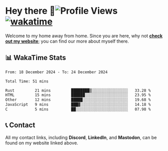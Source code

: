 # Hey there :wave:![Profile Views](https://komarev.com/ghpvc/?username=skifli) [![wakatime](https://wakatime.com/badge/user/b4317b02-0c6d-457b-82a4-a448b8a8d1df.svg)](https://wakatime.com/@b4317b02-0c6d-457b-82a4-a448b8a8d1df)

Welcome to my home away from home. Since you are here, why not [**check out my website**](https://skifli.github.io); you can find our more about myself there.

## 📊 WakaTime Stats

<!--START_SECTION:waka-->

```txt
From: 18 December 2024 - To: 24 December 2024

Total Time: 51 mins

Rust         21 mins         ████████▒░░░░░░░░░░░░░░░░   33.28 %
HTML         15 mins         ██████░░░░░░░░░░░░░░░░░░░   23.95 %
Other        12 mins         █████░░░░░░░░░░░░░░░░░░░░   19.68 %
JavaScript   9 mins          ███▓░░░░░░░░░░░░░░░░░░░░░   14.18 %
C            5 mins          ██░░░░░░░░░░░░░░░░░░░░░░░   07.98 %
```

<!--END_SECTION:waka-->

## 📞 Contact

All my contact links, including **Discord**, **LinkedIn**, and **Mastodon**, can be found on my website linked above.
